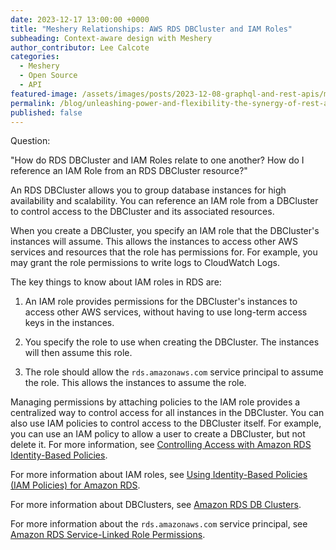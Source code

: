```yaml
---
date: 2023-12-17 13:00:00 +0000
title: "Meshery Relationships: AWS RDS DBCluster and IAM Roles"
subheading: Context-aware design with Meshery
author_contributor: Lee Calcote
categories:
  - Meshery
  - Open Source
  - API
featured-image: /assets/images/posts/2023-12-08-graphql-and-rest-apis/meshery-apis.jpeg
permalink: /blog/unleashing-power-and-flexibility-the-synergy-of-rest-and-graphql-in-meshery
published: false
---
```

Question:

"How do RDS DBCluster and IAM Roles relate to one another? How do I reference an IAM Role from an RDS DBCluster resource?"

An RDS DBCluster allows you to group database instances for high availability and scalability. You can reference an IAM role from a DBCluster to control access to the DBCluster and its associated resources.

When you create a DBCluster, you specify an IAM role that the DBCluster's instances will assume. This allows the instances to access other AWS services and resources that the role has permissions for. For example, you may grant the role permissions to write logs to CloudWatch Logs.

The key things to know about IAM roles in RDS are:

1. An IAM role provides permissions for the DBCluster's instances to access other AWS services, without having to use long-term access keys in the instances.

2. You specify the role to use when creating the DBCluster. The instances will then assume this role.

3. The role should allow the `rds.amazonaws.com` service principal to assume the role. This allows the instances to assume the role.

Managing permissions by attaching policies to the IAM role provides a centralized way to control access for all instances in the DBCluster. You can also use IAM policies to control access to the DBCluster itself. For example, you can use an IAM policy to allow a user to create a DBCluster, but not delete it. For more information, see [Controlling Access with Amazon RDS Identity-Based Policies](https://docs.aws.amazon.com/AmazonRDS/latest/UserGuide/UsingWithRDS.IAMDBAuth.IAMPolicy.html). 

For more information about IAM roles, see [Using Identity-Based Policies (IAM Policies) for Amazon RDS](https://docs.aws.amazon.com/AmazonRDS/latest/UserGuide/UsingWithRDS.IAM.html).

For more information about DBClusters, see [Amazon RDS DB Clusters](https://docs.aws.amazon.com/AmazonRDS/latest/UserGuide/CHAP_MySQL.html#MySQL.Concepts.DBInstance.Classes).

For more information about the `rds.amazonaws.com` service principal, see [Amazon RDS Service-Linked Role Permissions](https://docs.aws.amazon.com/AmazonRDS/latest/UserGuide/UsingWithRDS.IAM.Permissions.SLR.html).
